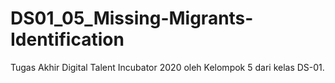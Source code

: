 # DS01_05_Missing-Migrants-Identification
Tugas Akhir Digital Talent Incubator 2020 oleh Kelompok 5 dari kelas DS-01.
